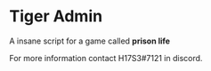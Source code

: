 # Tiger Admin
A insane script for a game called **prison life**

For more information contact H17S3#7121 in discord.
